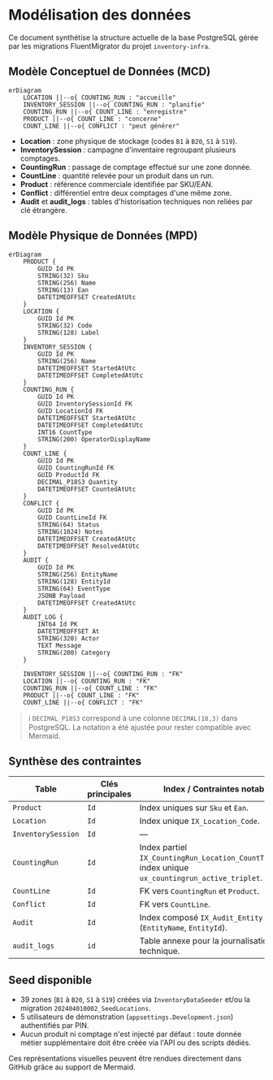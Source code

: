 # Modélisation des données

Ce document synthétise la structure actuelle de la base PostgreSQL gérée par les migrations FluentMigrator du projet `inventory-infra`.

## Modèle Conceptuel de Données (MCD)

```mermaid
erDiagram
    LOCATION ||--o{ COUNTING_RUN : "accueille"
    INVENTORY_SESSION ||--o{ COUNTING_RUN : "planifie"
    COUNTING_RUN ||--o{ COUNT_LINE : "enregistre"
    PRODUCT ||--o{ COUNT_LINE : "concerne"
    COUNT_LINE ||--o{ CONFLICT : "peut générer"
```

- **Location** : zone physique de stockage (codes `B1` à `B20`, `S1` à `S19`).
- **InventorySession** : campagne d'inventaire regroupant plusieurs comptages.
- **CountingRun** : passage de comptage effectué sur une zone donnée.
- **CountLine** : quantité relevée pour un produit dans un run.
- **Product** : référence commerciale identifiée par SKU/EAN.
- **Conflict** : différentiel entre deux comptages d'une même zone.
- **Audit** et **audit_logs** : tables d'historisation techniques non reliées par clé étrangère.

## Modèle Physique de Données (MPD)

```mermaid
erDiagram
    PRODUCT {
        GUID Id PK
        STRING(32) Sku
        STRING(256) Name
        STRING(13) Ean
        DATETIMEOFFSET CreatedAtUtc
    }
    LOCATION {
        GUID Id PK
        STRING(32) Code
        STRING(128) Label
    }
    INVENTORY_SESSION {
        GUID Id PK
        STRING(256) Name
        DATETIMEOFFSET StartedAtUtc
        DATETIMEOFFSET CompletedAtUtc
    }
    COUNTING_RUN {
        GUID Id PK
        GUID InventorySessionId FK
        GUID LocationId FK
        DATETIMEOFFSET StartedAtUtc
        DATETIMEOFFSET CompletedAtUtc
        INT16 CountType
        STRING(200) OperatorDisplayName
    }
    COUNT_LINE {
        GUID Id PK
        GUID CountingRunId FK
        GUID ProductId FK
        DECIMAL_P18S3 Quantity
        DATETIMEOFFSET CountedAtUtc
    }
    CONFLICT {
        GUID Id PK
        GUID CountLineId FK
        STRING(64) Status
        STRING(1024) Notes
        DATETIMEOFFSET CreatedAtUtc
        DATETIMEOFFSET ResolvedAtUtc
    }
    AUDIT {
        GUID Id PK
        STRING(256) EntityName
        STRING(128) EntityId
        STRING(64) EventType
        JSONB Payload
        DATETIMEOFFSET CreatedAtUtc
    }
    AUDIT_LOG {
        INT64 Id PK
        DATETIMEOFFSET At
        STRING(320) Actor
        TEXT Message
        STRING(200) Category
    }

    INVENTORY_SESSION ||--o{ COUNTING_RUN : "FK"
    LOCATION ||--o{ COUNTING_RUN : "FK"
    COUNTING_RUN ||--o{ COUNT_LINE : "FK"
    PRODUCT ||--o{ COUNT_LINE : "FK"
    COUNT_LINE ||--o{ CONFLICT : "FK"
```

> ℹ️ `DECIMAL_P18S3` correspond à une colonne `DECIMAL(18,3)` dans PostgreSQL. La notation a été ajustée pour rester compatible avec Mermaid.

## Synthèse des contraintes

| Table | Clés principales | Index / Contraintes notables |
| --- | --- | --- |
| `Product` | `Id` | Index uniques sur `Sku` et `Ean`. |
| `Location` | `Id` | Index unique `IX_Location_Code`. |
| `InventorySession` | `Id` | — |
| `CountingRun` | `Id` | Index partiel `IX_CountingRun_Location_CountType_Open`, index unique `ux_countingrun_active_triplet`. |
| `CountLine` | `Id` | FK vers `CountingRun` et `Product`. |
| `Conflict` | `Id` | FK vers `CountLine`. |
| `Audit` | `Id` | Index composé `IX_Audit_Entity` (`EntityName`, `EntityId`). |
| `audit_logs` | `id` | Table annexe pour la journalisation technique. |

## Seed disponible

- 39 zones (`B1` à `B20`, `S1` à `S19`) créées via `InventoryDataSeeder` et/ou la migration `202404010002_SeedLocations`.
- 5 utilisateurs de démonstration (`appsettings.Development.json`) authentifiés par PIN.
- Aucun produit ni comptage n'est injecté par défaut : toute donnée métier supplémentaire doit être créée via l'API ou des scripts dédiés.

Ces représentations visuelles peuvent être rendues directement dans GitHub grâce au support de Mermaid.
